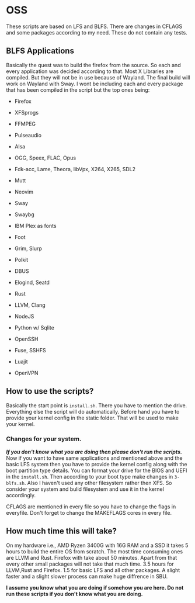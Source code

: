 # OSS
These scripts are based on LFS and BLFS. There are changes in CFLAGS and some packages according to my need. These do not contain any tests.

## BLFS Applications
Basically the quest was to build the firefox from the source. So each and every application was decided according to that. Most X Libraries are compiled. But they will not be in use because of Wayland. The final build will work on Wayland with Sway. I wont be including each and every package that has been compiled in the script but the top ones being:

- Firefox
- XFSprogs

- FFMPEG
- Pulseaudio
- Alsa
- OGG, Speex, FLAC, Opus
- Fdk-acc, Lame, Theora, libVpx, X264, X265, SDL2

- Mutt
- Neovim

- Sway
- Swaybg
- IBM Plex as fonts
- Foot
- Grim, Slurp
- Polkit
- DBUS
- Elogind, Seatd

- Rust
- LLVM, Clang
- NodeJS
- Python w/ Sqlite

- OpenSSH
- Fuse, SSHFS
- Luajit
- OpenVPN

## How to use the scripts?
Basically the start point is `install.sh`. There you have to mention the drive. Everything else the script will do automatically. Before hand you have to provide your kernel config in the static folder. That will be used to make your kernel.

### Changes for your system.
***If you don't know what you are doing then please don't run the scripts.*** Now if you want to have same applications and mentioned above and the basic LFS system then you have to provide the kernel config along with the boot partition type details. You can format your drive for the BIOS and UEFI in the `install.sh`. Then according to your boot type make changes in `3-blfs.sh`. Also I haven't used any other filesystem rather then XFS. So consider your system and bulid filesystem and
use it in the kernel accordingly.

CFLAGS are mentioned in every file so you have to change the flags in everyfile. Don't forget to change the MAKEFLAGS cores in every file.

## How much time this will take?
On my hardware i.e., AMD Ryzen 3400G with 16G RAM and a SSD it takes 5 hours to build the entire OS from scratch. The most time consuming ones are LLVM and Rust. Firefox with take about 50 minutes. Apart from that every other small packages will not take that much time. 3.5 hours for LLVM,Rust and Firefox. 1.5 for basic LFS and all other packages. A slight faster and a slight slower process can make huge diffrence in SBU.

**I assume you know what you are doing if somehow you are here. Do not run these scripts if you don't know what you are doing.**
